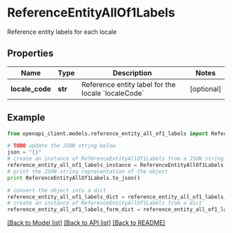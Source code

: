 # ReferenceEntityAllOf1Labels

Reference entity labels for each locale

## Properties
Name | Type | Description | Notes
------------ | ------------- | ------------- | -------------
**locale_code** | **str** | Reference entity label for the locale &#x60;localeCode&#x60; | [optional] 

## Example

```python
from openapi_client.models.reference_entity_all_of1_labels import ReferenceEntityAllOf1Labels

# TODO update the JSON string below
json = "{}"
# create an instance of ReferenceEntityAllOf1Labels from a JSON string
reference_entity_all_of1_labels_instance = ReferenceEntityAllOf1Labels.from_json(json)
# print the JSON string representation of the object
print ReferenceEntityAllOf1Labels.to_json()

# convert the object into a dict
reference_entity_all_of1_labels_dict = reference_entity_all_of1_labels_instance.to_dict()
# create an instance of ReferenceEntityAllOf1Labels from a dict
reference_entity_all_of1_labels_form_dict = reference_entity_all_of1_labels.from_dict(reference_entity_all_of1_labels_dict)
```
[[Back to Model list]](../README.md#documentation-for-models) [[Back to API list]](../README.md#documentation-for-api-endpoints) [[Back to README]](../README.md)


